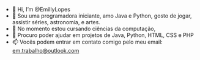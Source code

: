 - 👋 Hi, I’m @EmillyLopes
- 👀 Sou uma programadora iniciante, amo Java e Python, gosto de jogar, assistir séries, astronomia, e artes.
- 🌱 No momento estou cursando ciências da computação,
- 💞️ Procuro poder ajudar em projetos de Java, Python, HTML, CSS e PHP
- 📫 Vocês podem entrar em contato comigo pelo meu email: em.trabalho@outlook.com

<!---
EmillyLopes/EmillyLopes is a ✨ special ✨ repository because its `README.md` (this file) appears on your GitHub profile.
You can click the Preview link to take a look at your changes.
--->

